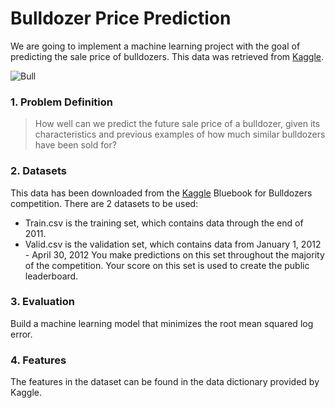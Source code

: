 # Bulldozer Price Prediction

We are going to implement a machine learning project with the goal of predicting the sale price of bulldozers. This data was retrieved from [Kaggle](https://www.kaggle.com/competitions/bluebook-for-bulldozers/data).

![Bull](https://images.unsplash.com/photo-1575642975010-983c53b3eeb9?ixlib=rb-1.2.1&ixid=MnwxMjA3fDB8MHxwaG90by1wYWdlfHx8fGVufDB8fHx8&auto=format&fit=crop&w=1331&q=80)

### 1. Problem Definition
> How well can we predict the future sale price of a bulldozer, given its characteristics and previous examples of how much similar bulldozers have been sold for?

### 2. Datasets
This data has been downloaded from the [Kaggle](https://www.kaggle.com/competitions/bluebook-for-bulldozers/data) Bluebook for Bulldozers competition.
There are 2 datasets to be used:
* Train.csv is the training set, which contains data through the end of 2011.
* Valid.csv is the validation set, which contains data from January 1, 2012 - April 30, 2012 You make predictions on this set throughout the majority of the competition. Your score on this set is used to create the public leaderboard.

### 3. Evaluation
Build a machine learning model that minimizes the root mean squared log error.

### 4. Features
The features in the dataset can be found in the data dictionary provided by Kaggle.

